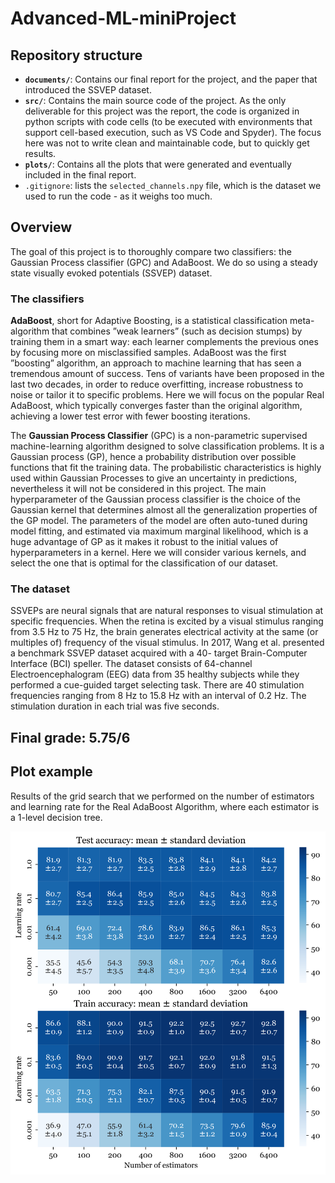 # Advanced-ML-miniProject

## Repository structure

- **`documents/`**: Contains our final report for the project, and the paper that introduced the SSVEP dataset.
- **`src/`**: Contains the main source code of the project. As the only deliverable for this project was the report, the code is organized in python scripts with code cells (to be executed with environments that support cell-based execution, such as VS Code and Spyder). The focus here was not to write clean and maintainable code, but to quickly get results.
- **`plots/`**: Contains all the plots that were generated and eventually included in the final report.
- `.gitignore`: lists the `selected_channels.npy` file, which is the dataset we used to run the code - as it weighs too much.

## Overview

The goal of this project is to thoroughly compare two classifiers: the Gaussian Process classifier (GPC) and AdaBoost.
We do so using a steady state visually evoked potentials (SSVEP) dataset.

### The classifiers

**AdaBoost**, short for Adaptive Boosting, is a statistical classification meta-algorithm that combines ”weak learners” (such as decision stumps) by training them in a smart way: each learner complements the previous ones by focusing more on misclassified
samples. AdaBoost was the first ”boosting” algorithm, an approach to machine learning that has seen a tremendous amount of success. Tens of variants have been proposed in the last two decades, in order to reduce overfitting, increase robustness to noise or tailor it to specific problems. Here we will focus on the popular Real AdaBoost, which typically converges faster than the original algorithm, achieving a lower test error with fewer boosting iterations.

The **Gaussian Process Classifier** (GPC) is a non-parametric supervised machine-learning algorithm designed to solve classification problems. It is a Gaussian process (GP), hence a probability distribution over possible functions that fit the training data. The probabilistic characteristics is highly used within Gaussian Processes to give an uncertainty in predictions, nevertheless it will not be considered in this project. The main hyperparameter of the Gaussian process classifier is the choice of the Gaussian kernel that determines almost all the generalization properties of the GP model. The parameters of the model are often auto-tuned during model fitting, and estimated via maximum marginal likelihood, which is a huge advantage of GP as it makes it robust to the initial values of hyperparameters in a kernel. Here we will consider various kernels, and select the one that is optimal for the classification of our dataset.

### The dataset
SSVEPs are neural signals that are natural responses to visual stimulation at specific frequencies. When the retina is excited by a visual stimulus ranging from 3.5 Hz to 75 Hz, the brain generates electrical activity at the same (or multiples of) frequency of the visual stimulus. In 2017, Wang et al. presented a benchmark SSVEP dataset acquired with a 40- target Brain-Computer Interface (BCI) speller. The dataset consists of 64-channel Electroencephalogram (EEG) data from 35 healthy subjects while they performed a cue-guided target selecting task. There are 40 stimulation frequencies ranging from 8 Hz to 15.8 Hz with an interval of 0.2 Hz. The stimulation duration in each trial was five seconds.

## Final grade: 5.75/6

## Plot example
Results of the grid search that we performed on the number of estimators and learning rate for the Real AdaBoost Algorithm, where each estimator is a 1-level decision tree.


![Alt text](plots/AdaBoost/Grid_Search_Decision_Stumps/Heat_Map_decision_tree_1.svg)
